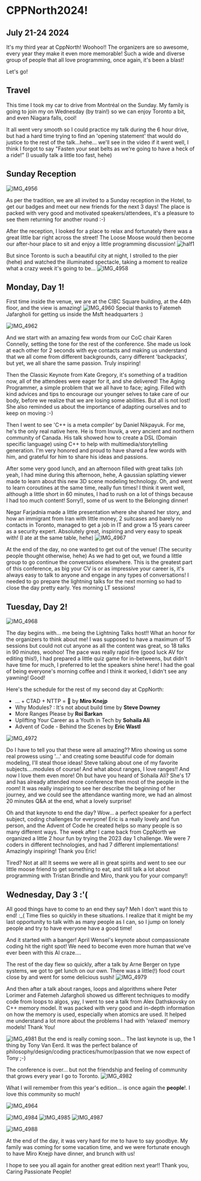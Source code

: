 # **CPPNorth2024!**

## July 21-24 2024

It's my third year at CppNorth! Woohoo!! 
The organizers are so awesome, every year they make it even more memorable! Such a wide and diverse group of people that all love programming, once again, it's been a blast!

Let's go!

## Travel

This time I took my car to drive from Montréal on the Sunday. My family is going to join my on Wednesday (by train!) so we can enjoy Toronto a bit, and even Niagara falls, cool!

It all went very smooth so I could practice my talk during the 6 hour drive, but had a hard time trying to find an 'opening statement' that would do justice to the rest of the talk...hehe... 
we'll see in the video if it went well, I think I forgot to say "Fasten your seat belts as we're going to have a heck of a ride!" (I usually talk a little too fast, hehe)

## Sunday Reception

![IMG_4956](https://github.com/user-attachments/assets/4b2eee1d-dcb0-4c22-8b3e-493c8a3fb797)

As per the tradition, we are all invited to a Sunday reception in the Hotel, to get our badges and meet our new friends for the next 3 days! The place is packed with very good and motivated speakers/attendees, it's a pleasure to see them returning for another round :-)

After the reception, I looked for a place to relax and fortunately there was a great little bar right across the street! The Loose Moose would then become our after-hour place to sit and enjoy a little programming discussion!
![half1](https://github.com/user-attachments/assets/5da6fbcb-e01d-4c59-9f68-2bf252a4d0d6)


But since Toronto is such a beautiful city at night, I strolled to the pier (hehe) and watched the illuminated spectacle, taking a moment to realize what a crazy week it's going to be...
![IMG_4958](https://github.com/user-attachments/assets/3ea5bef0-42ff-4687-8d14-58f898a3f952)


## Monday, Day 1!

First time inside the venue, we are at the CIBC Square building, at the 44th floor, and the view is amazing!
![IMG_4960](https://github.com/user-attachments/assets/9efc5e3d-3867-4420-ba78-98ec6873a2f2)
Special thanks to Fatemeh Jafargholi for getting us inside the Msft headquarters :)


![IMG_4962](https://github.com/user-attachments/assets/fc79d516-21ec-48b0-8aad-66758d18ffeb)

And we start with an amazing few words from our CoC chair Karen Connelly, setting the tone for the rest of the conference. She made us look at each other for 2 seconds with eye contacts and making us understand that we all come from different backgrounds, carry different 'backpacks', but yet, we all share the same passion. Truly inspiring!

Then the Classic Keynote from Kate Gregory, it's something of a tradition now, all of the attendees were eager for it, and she delivered! The Aging Programmer, a simple problem that we all have to face; aging. Filled with kind advices and tips to encourage our younger selves to take care of our body, before we realize that we are losing some abilities. But all is not lost! She also reminded us about the importance of adapting ourselves and to keep on moving :-)

Then I went to see 'C++ is a meta compiler' by Daniel Nikpayuk. For me, he's the only real native here. He is from Inuvik, a very ancient and northern community of Canada. His talk showed how to create a DSL (Domain specific language) using C++ to help with multimedia/storytelling generation. I'm very honored and proud to have shared a few words with him, and grateful for him to share his ideas and passions.

After some very good lunch, and an afternoon filled with great talks (oh yeah, I had mine during this afternoon, hehe, A gaussian splatting viewer made to learn about this new 3D scene modeling technology. 
Oh, and went to learn coroutines at the same time, really fun times! I think it went well, although a little short in 60 minutes, I had to rush on a lot of things because I had too much content! Sorry!), some of us went to the Belonging dinner! 

Negar Farjadnia made a little presentation where she shared her story, and how an immigrant from Iran with little money, 2 suitcases and barely no contacts in Toronto, managed to get a job in IT and grow a 15 years career as a security expert. Absolutely great, inspiring and very easy to speak with! (I ate at the same table, hehe)
![IMG_4967](https://github.com/user-attachments/assets/0fd1a2a0-f61a-4231-810a-4382b89943a8)


At the end of the day, no one wanted to get out of the venue! (The security people thought otherwise, hehe) As we had to get out, we found a little group to go continue the conversations elsewhere. 
This is the greatest part of this conference, as big your CV is or as impressive your career is, it's always easy to talk to anyone and engage in any types of conversations! I needed to go prepare the lightning talks for the next morning so had to close the day pretty early. Yes morning LT sessions!

## Tuesday, Day 2!
![IMG_4968](https://github.com/user-attachments/assets/c9005783-67af-45af-bd2f-fa9b4939121f)

The day begins with... me being the Lightning Talks host!! What an honor for the organizers to think about me! I was supposed to have a maximum of 15 sessions but could not cut anyone as all the content was great, so 18 talks in 90 minutes, woohoo! The pace was really rapid fire (good luck AV for editing this!), I had prepared a little quiz game for in-betweens, but didn't have time for much, I preferred to let the speakers shine here! I had the goal of being everyone's morning coffee and I think it worked, I didn't see any yawning! Good!

Here's the schedule for the rest of my second day at CppNorth:
 - ... + CTAD + NTTP = 🤩 by **Miro Knejp**
 - Why Modules? : It's not about build time by **Steve Downey**
 - More Ranges Please by **Roi Barkan**
 - Uplifting Your Career as a Youth in Tech by **Sohaila Ali**
 - Advent of Code - Behind the Scenes by **Eric Wastl**

![IMG_4972](https://github.com/user-attachments/assets/d9a9edc8-7974-4f0b-9376-32dfbee30817)

Do I have to tell you that these were all amazing?? Miro showing us some real prowess using '...' and creating some beautiful code for domain modeling, I'll steal those ideas! Steve talking about one of my favorite subjects....modules of course! And what about ranges, I love ranges!! And now I love them even more! Oh but have you heard of Sohaila Ali? She's 17 and has already attended more conference then most of the people in the room! It was really inspiring to see her describe the beginning of her journey, and we could see the attendance wanting more, we had an almost 20 minutes Q&A at the end, what a lovely surprise!

Oh and that keynote to end the day? Wow... a perfect speaker for a perfect subject, coding challenges for everyone! Eric is a really lovely and fun person, and the Advent of Code he created helps so many people is so many different ways. The week after I came back from CppNorth we organized a little 2 hour fun by trying the 2023 day 1 challenge. We were 7 coders in different technologies, and had 7 different implementations! Amazingly inspiring! Thank you Eric!

Tired? Not at all! It seems we were all in great spirits and went to see our little moose friend to get something to eat, and still talk a lot about programming with Tristan Brindle and Miro, thank you for your company!!

## Wednesday, Day 3 :'(

All good things have to come to an end they say? Meh I don't want this to end! :_( Time flies so quickly in these situations.
I realize that it might be my last opportunity to talk with as many people as I can, so I jump on lonely people and try to have everyone have a good time!

And it started with a banger! April Wensel's keynote about compassionate coding hit the right spot! We need to become even more human that we've ever been with this AI craze....

The rest of the day flew so quickly, after a talk by Arne Berger on type systems, we got to get lunch on our own. There was a little(!) food court close by and went for some delicious sushi!
![IMG_4979](https://github.com/user-attachments/assets/0d424a00-93ae-44e8-a426-d1e9e28a8ae1)

And then after a talk about ranges, loops and algorithms where Peter Lorimer and Fatemeh Jafargholi showed us different techniques to modify code from loops to algos, yay, I went to see a talk from Alex Dathskovsky on C++ memory model. It was packed with very good and in-depth information on how the memory is used, especially  when atomics are used. It helped me understand a lot more about the problems I had with 'relaxed' memory models! Thank You!

![IMG_4981](https://github.com/user-attachments/assets/d9a2102a-c2fd-459a-82f1-e95fbb51ebe1)
But the end is really coming soon... The last keynote is up, the 1 thing by Tony Van Eerd. It was the perfect balance of philosophy/design/coding practices/humor/passion that we now expect of Tony ;-)

The conference is over... but not the friendship and feeling of community that grows every year I go to Toronto.
![IMG_4982](https://github.com/user-attachments/assets/c51fd9ae-e26c-41de-8b75-53b99b0e42fc)

What I will remember from this year's edition... is once again the **people**!. I love this community so much! 

![IMG_4964](https://github.com/user-attachments/assets/3226fb3a-085b-48a2-93c5-c74f9f188006)

![IMG_4984](https://github.com/user-attachments/assets/5e01c2f5-bd11-4755-96f1-705933bd90be)
![IMG_4985](https://github.com/user-attachments/assets/d8474c40-9648-4226-bc15-45bb7aea34e9)
![IMG_4987](https://github.com/user-attachments/assets/f3746964-7d77-47c7-bc3b-03174f3cf70a)


![IMG_4988](https://github.com/user-attachments/assets/69e99606-83c6-468f-906e-a040320e7559)

At the end of the day, it was very hard for me to have to say goodbye. 
My family was coming for some vacation time, and we were fortunate enough to have Miro Knejp have dinner, and brunch with us!

I hope to see you all again for another great edition next year!! Thank you, Caring Passionate People!

